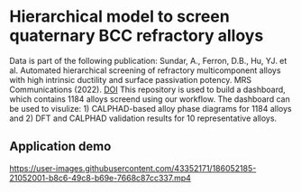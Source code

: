 # Hierarchical model to screen quaternary BCC refractory alloys

Data is part of the following publication: Sundar, A., Ferron, D.B., Hu, YJ. et al. Automated hierarchical screening of refractory multicomponent alloys with high intrinsic ductility and surface passivation potency. MRS Communications (2022). [DOI](https://doi.org/10.1557/s43579-022-00241-1)
This repository is used to build a dashboard, which contains 1184 alloys screend using our workflow. The dashboard can be used to visulize: 1) CALPHAD-based alloy phase diagrams for 1184 alloys and 2) DFT and CALPHAD validation results for 10 representative alloys.

## Application demo
https://user-images.githubusercontent.com/43352171/186052185-21052001-b8c6-49c8-b69e-7668c87cc337.mp4

